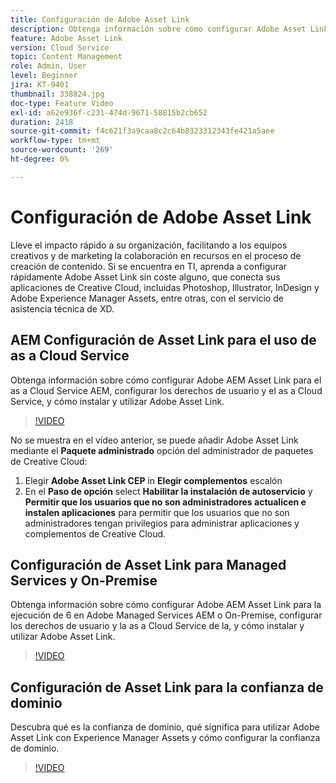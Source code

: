 ```yaml
---
title: Configuración de Adobe Asset Link
description: Obtenga información sobre cómo configurar Adobe Asset Link sin coste alguno, que conecta las aplicaciones de sus Creative Cloud, incluidas Photoshop, Illustrator, InDesign XD y a Adobe Experience Manager Assets.
feature: Adobe Asset Link
version: Cloud Service
topic: Content Management
role: Admin, User
level: Beginner
jira: KT-9401
thumbnail: 338824.jpg
doc-type: Feature Video
exl-id: a62e936f-c231-474d-9671-58815b2cb652
duration: 2418
source-git-commit: f4c621f3a9caa8c2c64b8323312343fe421a5aee
workflow-type: tm+mt
source-wordcount: '269'
ht-degree: 0%

---
```


# Configuración de Adobe Asset Link

Lleve el impacto rápido a su organización, facilitando a los equipos creativos y de marketing la colaboración en recursos en el proceso de creación de contenido. Si se encuentra en TI, aprenda a configurar rápidamente Adobe Asset Link sin coste alguno, que conecta sus aplicaciones de Creative Cloud, incluidas Photoshop, Illustrator, InDesign y Adobe Experience Manager Assets, entre otras, con el servicio de asistencia técnica de XD.

## AEM Configuración de Asset Link para el uso de as a Cloud Service

Obtenga información sobre cómo configurar Adobe AEM Asset Link para el as a Cloud Service AEM, configurar los derechos de usuario y el as a Cloud Service, y cómo instalar y utilizar Adobe Asset Link.

>[!VIDEO](https://video.tv.adobe.com/v/338824?quality=12&learn=on)

No se muestra en el vídeo anterior, se puede añadir Adobe Asset Link mediante el __Paquete administrado__ opción del administrador de paquetes de Creative Cloud:

1. Elegir __Adobe Asset Link CEP__ in __Elegir complementos__ escalón
2. En el __Paso de opción__ select __Habilitar la instalación de autoservicio__ y __Permitir que los usuarios que no son administradores actualicen e instalen aplicaciones__ para permitir que los usuarios que no son administradores tengan privilegios para administrar aplicaciones y complementos de Creative Cloud.

## Configuración de Asset Link para Managed Services y On-Premise

Obtenga información sobre cómo configurar Adobe AEM Asset Link para la ejecución de 6 en Adobe Managed Services AEM o On-Premise, configurar los derechos de usuario y la as a Cloud Service de la, y cómo instalar y utilizar Adobe Asset Link.

>[!VIDEO](https://video.tv.adobe.com/v/338823?quality=12&learn=on)


## Configuración de Asset Link para la confianza de dominio

Descubra qué es la confianza de dominio, qué significa para utilizar Adobe Asset Link con Experience Manager Assets y cómo configurar la confianza de dominio.

>[!VIDEO](https://video.tv.adobe.com/v/338825?quality=12&learn=on)
